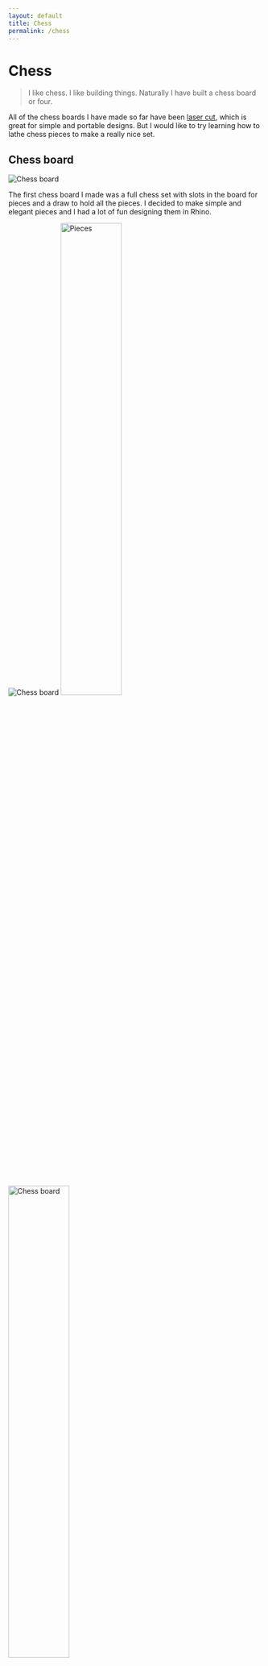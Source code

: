 ```yaml
---
layout: default
title: Chess
permalink: /chess
---
```


# Chess
> I like chess. I like building things. Naturally I have built a chess board or four.

All of the chess boards I have made so far have been [laser cut](/sebsite/laser), which is great for simple and portable designs. But I would like to try learning how to lathe chess pieces to make a really nice set.

## Chess board
<div class="clearfix">
    <img alt="Chess board" src="/sebsite/images/chess4.jpg" id="rightfloat">

<p>The first chess board I made was a full chess set with slots in the board for pieces and a draw to hold all the pieces. I decided to make simple and elegant pieces and I had a lot of fun designing them in Rhino.</p>
<img alt="Chess board" src="/sebsite/images/chess1.jpg" id="rightfloat">
<img alt="Pieces" src="/sebsite/images/woodpieces.jpg" width="49%">
<img alt="Chess board" src="/sebsite/images/chess3.jpg" width="49%">

</div>

## Wall chess
<div class="clearfix">
    <img alt="chess board" src="/sebsite/images/wallchess1.jpg" id="rightfloat">
<p>I had a full set of 2D pieces left over from making my first chess board, and one day they were just sitting on my desk and I thought "what can I do with a full set of 2D wooden chess pieces?". So I decided to make a wall chess board for people to play on as they walk past each day. I added a turn counter and some string for a board and put it all up with blu tack, super simple.</p>

<img alt="chess pieces" src="/sebsite/images/acrylicpieces.jpg" class="rightfloat">

<p>Then I decided to make another two because the concept was cool and playing chess against unknown opponents with an unknown team was super fun. This time I went all out on the pieces design and used a lot more laser cutting technique I had been learning. I added thick and thin score lines to give detail on the pieces, such as the knight's jaw shape, 3D effect on the pawns and bishops and even abs for the king!</p>

<img alt="chess board" src="/sebsite/images/wallchess2.jpg" width="300" max-width="100%">
<p>With this board I tried a new method of holding the pieces with a grid of supports that have slits in the horizontal beams that the pieces slot into. </p>


<img alt="chess board" src="/sebsite/images/wallchess3.jpg" class="basicimg">
<p>This is definitely the best of my wall chess boards because I made a really nice backboard. It also used my fancy acrylic pieces.</p>

</div>